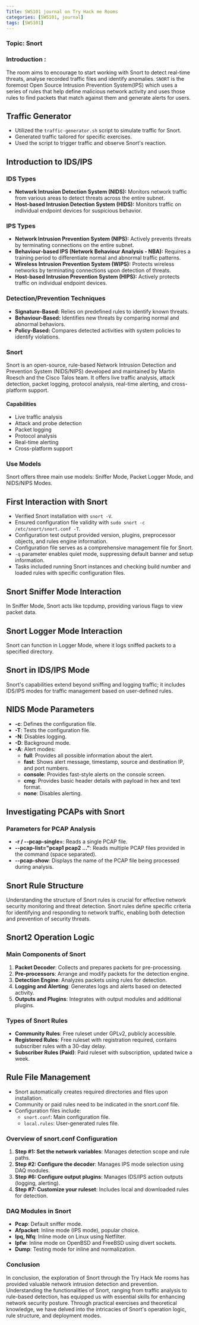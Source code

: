 ```yaml
---
Title: SWS101 journal on Try Hack me Rooms
categories: [SWS101, journal]
tags: [SWS101]
---
```

### Topic: Snort

### Introduction :
The room aims to encourage to start working with Snort to detect real-time threats, analyse recorded traffic files and identify anomalies. `SNORT` is the foremost Open Source Intrusion Prevention System(IPS) which uses a series of rules that help define malicious network activity and uses those rules to find packets that match against them and generate alerts for users.

## Traffic Generator
- Utilized the `traffic-generator.sh` script to simulate traffic for Snort.
- Generated traffic tailored for specific exercises.
- Used the script to trigger traffic and observe Snort's reaction.

## Introduction to IDS/IPS
### IDS Types
- **Network Intrusion Detection System (NIDS):** Monitors network traffic from various areas to detect threats across the entire subnet.
- **Host-based Intrusion Detection System (HIDS):** Monitors traffic on individual endpoint devices for suspicious behavior.

### IPS Types
- **Network Intrusion Prevention System (NIPS):** Actively prevents threats by terminating connections on the entire subnet.
- **Behaviour-based IPS (Network Behaviour Analysis - NBA):** Requires a training period to differentiate normal and abnormal traffic patterns.
- **Wireless Intrusion Prevention System (WIPS):** Protects wireless networks by terminating connections upon detection of threats.
- **Host-based Intrusion Prevention System (HIPS):** Actively protects traffic on individual endpoint devices.

### Detection/Prevention Techniques
- **Signature-Based:** Relies on predefined rules to identify known threats.
- **Behaviour-Based:** Identifies new threats by comparing normal and abnormal behaviors.
- **Policy-Based:** Compares detected activities with system policies to identify violations.

### Snort
Snort is an open-source, rule-based Network Intrusion Detection and Prevention System (NIDS/NIPS) developed and maintained by Martin Roesch and the Cisco Talos team. It offers live traffic analysis, attack detection, packet logging, protocol analysis, real-time alerting, and cross-platform support.

#### Capabilities
- Live traffic analysis
- Attack and probe detection
- Packet logging
- Protocol analysis
- Real-time alerting
- Cross-platform support

### Use Models
Snort offers three main use models: Sniffer Mode, Packet Logger Mode, and NIDS/NIPS Modes.

## First Interaction with Snort
- Verified Snort installation with `snort -V`.
- Ensured configuration file validity with `sudo snort -c /etc/snort/snort.conf -T`.
- Configuration test output provided version, plugins, preprocessor objects, and rules engine information.
- Configuration file serves as a comprehensive management file for Snort.
- `-q` parameter enables quiet mode, suppressing default banner and setup information.
- Tasks included running Snort instances and checking build number and loaded rules with specific configuration files.

## Snort Sniffer Mode Interaction
In Sniffer Mode, Snort acts like tcpdump, providing various flags to view packet data.

## Snort Logger Mode Interaction
Snort can function in Logger Mode, where it logs sniffed packets to a specified directory.

## Snort in IDS/IPS Mode
Snort's capabilities extend beyond sniffing and logging traffic; it includes IDS/IPS modes for traffic management based on user-defined rules.

## NIDS Mode Parameters
- **-c**: Defines the configuration file.
- **-T**: Tests the configuration file.
- **-N**: Disables logging.
- **-D**: Background mode.
- **-A**: Alert modes:
  - **full**: Provides all possible information about the alert.
  - **fast**: Shows alert message, timestamp, source and destination IP, and port numbers.
  - **console**: Provides fast-style alerts on the console screen.
  - **cmg**: Provides basic header details with payload in hex and text format.
  - **none**: Disables alerting.

## Investigating PCAPs with Snort
### Parameters for PCAP Analysis
- **-r / --pcap-single=**: Reads a single PCAP file.
- **--pcap-list="pcap1 pcap2 ..."**: Reads multiple PCAP files provided in the command (space separated).
- **--pcap-show**: Displays the name of the PCAP file being processed during analysis.

## Snort Rule Structure
Understanding the structure of Snort rules is crucial for effective network security monitoring and threat detection. Snort rules define specific criteria for identifying and responding to network traffic, enabling both detection and prevention of security threats.

## Snort2 Operation Logic
### Main Components of Snort
1. **Packet Decoder**: Collects and prepares packets for pre-processing.
2. **Pre-processors**: Arrange and modify packets for the detection engine.
3. **Detection Engine**: Analyzes packets using rules for detection.
4. **Logging and Alerting**: Generates logs and alerts based on detected activity.
5. **Outputs and Plugins**: Integrates with output modules and additional plugins.

### Types of Snort Rules
- **Community Rules**: Free ruleset under GPLv2, publicly accessible.
- **Registered Rules**: Free ruleset with registration required, contains subscriber rules with a 30-day delay.
- **Subscriber Rules (Paid)**: Paid ruleset with subscription, updated twice a week.

## Rule File Management
- Snort automatically creates required directories and files upon installation.
- Community or paid rules need to be indicated in the snort.conf file.
- Configuration files include:
  - `snort.conf`: Main configuration file.
  - `local.rules`: User-generated rules file.

### Overview of snort.conf Configuration
1. **Step #1: Set the network variables**: Manages detection scope and rule paths.
2. **Step #2: Configure the decoder**: Manages IPS mode selection using DAQ modules.
3. **Step #6: Configure output plugins**: Manages IDS/IPS action outputs (logging, alerting).
4. **Step #7: Customize your ruleset**: Includes local and downloaded rules for detection.

### DAQ Modules in Snort
- **Pcap**: Default sniffer mode.
- **Afpacket**: Inline mode (IPS mode), popular choice.
- **Ipq, Nfq**: Inline mode on Linux using Netfilter.
- **Ipfw**: Inline mode on OpenBSD and FreeBSD using divert sockets.
- **Dump**: Testing mode for inline and normalization.


### Conclusion

In conclusion, the exploration of Snort through the Try Hack Me rooms has provided valuable network intrusion detection and prevention. Understanding the functionalities of Snort, ranging from traffic analysis to rule-based detection, has equipped us with essential skills for enhancing network security posture. Through practical exercises and theoretical knowledge, we have delved into the intricacies of Snort's operation logic, rule structure, and deployment modes.